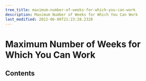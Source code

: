 ```yaml
---
tree_title: maximum-number-of-weeks-for-which-you-can-work
description: Maximum Number of Weeks for Which You Can Work
last_modified: 2022-06-09T21:23:28.2328
---
```


# Maximum Number of Weeks for Which You Can Work

## Contents
